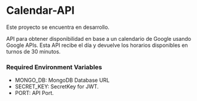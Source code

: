 # Calendar-API

Este proyecto se encuentra en desarrollo.

API para obtener disponibilidad en base a un calendario de Google usando Google APIs. Esta API recibe el día y devuelve los horarios disponibles en turnos de 30 minutos.

### Required Environment Variables 
- MONGO_DB: MongoDB Database URL
- SECRET_KEY: SecretKey for JWT.
- PORT: API Port.
